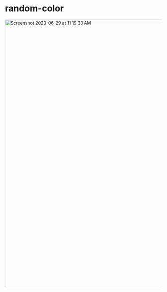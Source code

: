 # random-color

<img width="861" alt="Screenshot 2023-06-29 at 11 19 30 AM" src="https://github.com/annadruzhinina/random-color/assets/41097193/d7d70736-1550-4984-987d-d0ee96728d56">
